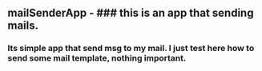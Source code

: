 ## **mailSenderApp** - ### this is an app that sending mails.

### Its simple app that send msg to my mail. I just test here how to send some mail template, nothing important.
